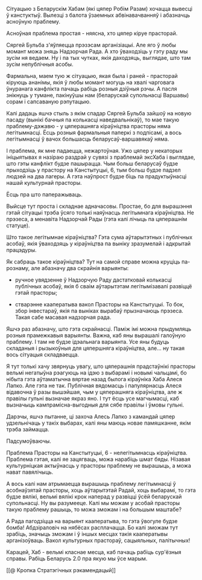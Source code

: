 Сітуацыю з Беларускім Хабам (які цяпер Робім Разам) хочацца вывесці ў канстуктыў. Вылезці з балота ўзаемных абвінавачванняў і  абазначць асноўную праблему.

Асноўная праблема простая - няясна, хто цяпер кіруе прасторай. 

Сяргей Бульба з'яўляецца прэзэсам арганізіацыі. Але яго ў любы момант можа зняць Надзорчая Рада. А хто ўваходзіць у гэту раду мы зусім ня ведаем. Ну і па тых чутках, якія даходзяць, выглядае, што там зусім непублічныя асобы.

Фармальна, маем тую ж сітуацыю, якая была і раней - прасторай кіруюць ананімы, якія ў любы момант могуць на хвалі чарговага ўнуранага канфлікта пачаць рабіць розныя дзіўныя рэчы. А пасля знікнуць у тумане, пакінуўшы нам (беларускай супольнасці Варшавы) сорам і сапсаваную рэпутацыю.

Калі дадаць яшчэ стыль з якім спадар Сяргей Бульба зайшоў на новую пасаду (вынікі бачныя па колькасці наведвальнікаў), то мае такую праблему-дэжавю - у цяперашняга кіраўніцтва прасторы няма легітымнасці.  Ёсць розныя фармальныя паперкі з подпісамі, а вось легітымнасці ў вачох большасць беларусаў-варшавякаў няма. 

І праблема, як мне падаецца, нежартоўная. Ужо цяпер у некаторых ініцыятывах я назіраю раздрай у сувязі з праблемай эксХаба і выглядае, што гэты канфлікт будзе пашырацца. Чым больш беларусаў будзе прыходзіць у прастору на Канстытуцыі, 6, тым больш будзе падзел людзей на два лагеры. А гэта наўпрост будзе біць па прадуктыўнасці нашай культурнай прасторы.

Ёсць пра што паперажываць.

Выйсце тут проста і складнае адначасовы. Простае, бо  для вырашэння гэтай сітуацыі трэба ўсяго толькі наяўнасць легітымнага кіраўніцтва. Не прэзеса, а менавіта Надзорчай Рады (гэта калі лічыць па цяперашнім статуце).

Што такое легітымнае кіраўніцтва? Гэта сума аўтарытэтных і публічных асобаў, якія ўваходзяць у кіраўніцтва па выніку зразумелай і адкрытай працэдуры. 

Як сабраць такое кіраўніцтва? Тут на самой справе можна круціць па-рознаму, але абазначу два скрайнія варыянты: 

- ручное увядзенне ў Надзорчую Раду дастатковай колькасці публічных асобаў, якія б сваім аўтарытэтам легітымізавалі развіццё гэтай прасторы;
  
- стварэнне кааператыва вакол Прасторы на Канстытуцыі. То бок, збор інвестараў, якія па выніках вырабаў прызначаюць прэзеса. Такая сабе масавая надзорчая рада.

Яшчэ раз абазначу, што гэта скрайнасці. Паміж імі можна прыдумляць розныя прамежкавыя варыянты. Важна, каб яны вырашалі галоўную праблему. І там не будзе ідэальнага варыянта. Усе яны будуць складаныя і рызыкоўныя для цяпершняга кіраўніцтва, але... ну такая вось сітуацыя складваецца.

Я тут толькі хачу звярнуць увагу, што цяперашнія прадстаўнікі прасторы вельмі негатыўна рэагуюць на ідэю з выбарамі і новымі чальцамі, бо нібыта гэта аўтаматычна вяртае назад былога кіраўніка Хаба Алеся Лапко. Але гэта не так. Публічная вядомасць і папулярнасць Алеся відавочна ў разы вышэйшая, чым у цяперашняга кіраўніцтва, але ж правілы гульні вызначае якраз яно. І тут ёсць усе магчымасці, каб вызначыць кампрамісна-выгодныя для сябе правілы і ўмовы гульні. 

Дарэчы, яшчэ пытанне, ці захоча Алесь Лапко з камандай цяпер удзельнічаць у такіх выбарах, калі яны маюць новае памяшканне, якім трэба займацца. 

Падсумоўваючы.

Праблема Прасторы на Канстытуцыі, 6 - нелегітымнасць кіраўніцтва.
Праблема гэтая, калі яе зацягваць, можа нарабіць шмат бяды.
Нізавая культурніцкая актыўнасць у прасторы праблему не вырашыць, а можа нават павялічыць.

А вось калі нам атрымаецца вырашыць праблему легітымнасці ў асобнаўзятай прасторы, хоць аўтарытэтай Радай, хоць выбарамі, то гэта будзе вялікі, вельмі вялікі крок наперад у развіцці ўсёй беларускай супольнасці. Ну вы разумееце. Калі мы можам у асобай прасторы такую праблему рашыць, то можа зможам і на большым маштабе?

А Рада пагодзіцца на варыянт кааператыва, то гэта ўвогуле будзе бомба! Абдзіраловіч на нябёсах расплачацца. Бо калі зможам тут зрабіць, значыць зможам і ў іншых месцах такія кааператывы арганізоўваць. Вакол культурных прастораў, сацыяльных, палітычных! 

Карацей, Хаб - вельмі класнае месца, каб пачаць рабіць сур'ёзныя справы. Рабіць Беларусь 2.0 пра якую мы ўсе марым. 


[[@ Кропка Стратэгічных рэкамендацый]]
